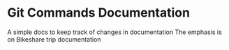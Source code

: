 # Git Commands Documentation

A simple docs to keep track of changes in documentation
The emphasis is on Bikeshare trip documentation 
